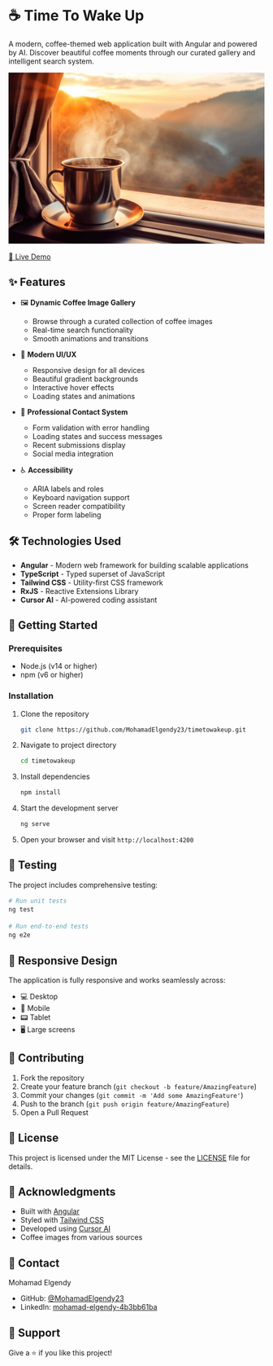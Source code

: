 # ☕ Time To Wake Up

A modern, coffee-themed web application built with Angular and powered by AI. Discover beautiful coffee moments through our curated gallery and intelligent search system.

![Coffee App Banner](src/assets/background.png)


[🔗 Live Demo](timetowakeup-ndw9yu6cs-mohamadelgendy23s-projects.vercel.app)

## ✨ Features

- 🖼️ **Dynamic Coffee Image Gallery**

  - Browse through a curated collection of coffee images
  - Real-time search functionality
  - Smooth animations and transitions

- 🎨 **Modern UI/UX**

  - Responsive design for all devices
  - Beautiful gradient backgrounds
  - Interactive hover effects
  - Loading states and animations

- 📱 **Professional Contact System**

  - Form validation with error handling
  - Loading states and success messages
  - Recent submissions display
  - Social media integration

- ♿ **Accessibility**
  - ARIA labels and roles
  - Keyboard navigation support
  - Screen reader compatibility
  - Proper form labeling

## 🛠️ Technologies Used

- **Angular** - Modern web framework for building scalable applications
- **TypeScript** - Typed superset of JavaScript
- **Tailwind CSS** - Utility-first CSS framework
- **RxJS** - Reactive Extensions Library
- **Cursor AI** - AI-powered coding assistant

## 🚀 Getting Started

### Prerequisites

- Node.js (v14 or higher)
- npm (v6 or higher)

### Installation

1. Clone the repository

   ```bash
   git clone https://github.com/MohamadElgendy23/timetowakeup.git
   ```

2. Navigate to project directory

   ```bash
   cd timetowakeup
   ```

3. Install dependencies

   ```bash
   npm install
   ```

4. Start the development server

   ```bash
   ng serve
   ```

5. Open your browser and visit `http://localhost:4200`

## 🧪 Testing

The project includes comprehensive testing:

```bash
# Run unit tests
ng test

# Run end-to-end tests
ng e2e
```

## 📱 Responsive Design

The application is fully responsive and works seamlessly across:

- 💻 Desktop
- 📱 Mobile
- 📟 Tablet
- 🖥️ Large screens

## 🤝 Contributing

1. Fork the repository
2. Create your feature branch (`git checkout -b feature/AmazingFeature`)
3. Commit your changes (`git commit -m 'Add some AmazingFeature'`)
4. Push to the branch (`git push origin feature/AmazingFeature`)
5. Open a Pull Request

## 📝 License

This project is licensed under the MIT License - see the [LICENSE](LICENSE) file for details.

## 🙏 Acknowledgments

- Built with [Angular](https://angular.io/)
- Styled with [Tailwind CSS](https://tailwindcss.com/)
- Developed using [Cursor AI](https://cursor.sh/)
- Coffee images from various sources

## 👤 Contact

Mohamad Elgendy

- GitHub: [@MohamadElgendy23](https://github.com/MohamadElgendy23)
- LinkedIn: [mohamad-elgendy-4b3bb61ba](https://www.linkedin.com/in/mohamad-elgendy-4b3bb61ba/)

## 🌟 Support

Give a ⭐️ if you like this project!
